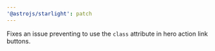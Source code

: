 ```yaml
---
'@astrojs/starlight': patch
---
```


Fixes an issue preventing to use the `class` attribute in hero action link buttons.
